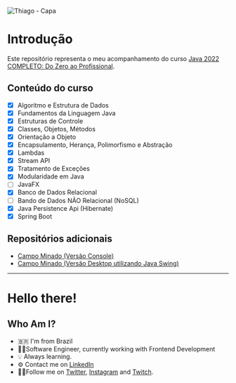 ![Thiago - Capa](https://user-images.githubusercontent.com/9437391/153274659-915c4df9-0032-4757-a9a2-6a85107c276b.png)

# Introdução

Este repositório representa o meu acompanhamento do curso [Java 2022 COMPLETO: Do Zero ao Profissional](https://www.udemy.com/course/fundamentos-de-programacao-com-java).

## Conteúdo do curso

- [x] Algoritmo e Estrutura de Dados
- [x] Fundamentos da Linguagem Java
- [x] Estruturas de Controle
- [x] Classes, Objetos, Métodos
- [x] Orientação a Objeto
- [x] Encapsulamento, Herança, Polimorfismo e Abstração
- [x] Lambdas
- [x] Stream API
- [x] Tratamento de Exceções
- [x] Modularidade em Java
- [ ] JavaFX
- [x] Banco de Dados Relacional
- [ ] Bando de Dados NÃO Relacional (NoSQL)
- [x] Java Persistence Api (Hibernate)
- [x] Spring Boot

## Repositórios adicionais

- [Campo Minado (Versão Console)](https://github.com/thiagoleet/java-mine-sweeper-console)
- [Campo Minado (Versão Desktop utilizando Java Swing)](https://github.com/thiagoleet/java-mine-sweeper-swing)

---

# Hello there!

## Who Am I?

- 🇧🇷 I'm from Brazil
- 👨‍💻Software Engineer, currently working with Frontend Development
- 💡 Always learning.
- ⚙️ Contact me on [LinkedIn](https://www.linkedin.com/in/thiagofmleite/)
- 🚶‍♂️Follow me on [Twitter](https://twitter.com/thiagoleite), [Instagram](https://instagram.com/thiagoleet) and [Twitch](https://twitch.tv/thiagoleet).

